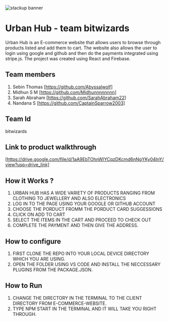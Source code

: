 ![stackup banner](https://github.com/Abyssalwolf/E-commerce-website/assets/117766338/901712f1-b6bc-4f49-ab47-eb1dabcf6f67)

# Urban Hub - team bitwizards
Urban Hub is an E-commerce website that allows users to browse through products listed and add them to cart. The website also allows the user to login using google and github and then do the payments integrated using stripe.js. The project was created using React and Firebase.
## Team members
1. Sebin Thomas [https://github.com/Abyssalwolf]
2. Midhun S M [https://github.com/Midhunnnnnnnn]
3. Sarah Abraham [https://github.com/SarahAbraham22]
4. Nandana S [https://github.com/CaptainSparrow2003]
## Team Id
bitwizards
## Link to product walkthrough
[https://drive.google.com/file/d/1aA9EbTOhnWlYCqzDKcmd6nNgYKy04InY/view?usp=drive_link]
## How it Works ?
1. URBAN HUB HAS A WIDE VARIETY OF PRODUCTS RANGING FROM CLOTHING TO JEWELLERY AND ALSO ELECTRONICS
2. LOG IN TO THE PAGE USING YOUR GOOGLE OR GITHUB ACCOUNT
3. CHOOSE THE PORDUCT FROMM THE PORDUCT CARD SUGGESSIONS
4. CLICK ON ADD TO CART
5. SELECT THE ITEMS IN THE CART AND PROCEED TO CHECK OUT
6. COMPLETE THE PAYMENT AND THEN GIVE THE ADDRESS.
## How to configure
1. FIRST CLONE THE REPO INTO YOUR LOCAL DEVICE DIRECTORY WHICH YOU ARE USING.
2. OPEN THE FOLDER USING VS CODE AND INSTALL THE NECCESSARY PLUGINS FROM THE PACKAGE.JSON.
## How to Run
1. CHANGE THE DIRECTORY IN THE TERMINAL TO THE CLIENT DIRECTORY FROM E-COMMERCE-WEBSITE.
2. TYPE NPM START IN THE TERMINAL AND IT WILL TAKE YOU RIGHT THROUGH.
